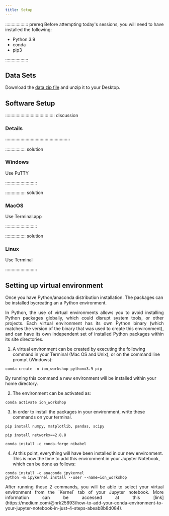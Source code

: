 ```yaml
---
title: Setup
---
```


:::::::::::::::::: prereq
Before attempting today's sessions, you will need to have installed the following:

- Python 3.9
- conda
- pip3

:::::::::::::::::: 

## Data Sets

Download the [data zip file](data_files.zip) and unzip it to your Desktop.

## Software Setup

::::::::::::::::::::::::::::::::::::::: discussion

### Details
:::::::::::::::::::::::::::::::::::::::::::::::::::

:::::::::::::::: solution

### Windows

Use PuTTY

:::::::::::::::::::::::::

:::::::::::::::: solution

### MacOS

Use Terminal.app

:::::::::::::::::::::::::


:::::::::::::::: solution

### Linux

Use Terminal

:::::::::::::::::::::::::


## Setting up virtual environment

Once you have Python/anaconda distribution installation. The packages can be installed bycreating an a Python environment.

<p style='text-align: justify;'>
In Python, the use of virtual environments allows you to avoid installing Python packages globally, which could disrupt system tools, or other projects.  Each virtual environment has its own Python binary (which matches the version of the binary that was used to create this environment), and can have its own independent set of installed Python packages within its site directories.
</p>


1. A virtual environment can be created by executing the following command in your Terminal (Mac OS and Unix), or on the command line prompt (Windows):

```
conda create -n ion_workshop python=3.9 pip
```

By running this command a new environment will be installed within your home directory.

2. The environment can be activated as:

```
conda activate ion_workshop 
```
3. In order to install the packages in your environment, write these commands on your terminal.

```
pip install numpy, matplotlib, pandas, scipy

pip install networkx==2.8.8

conda install -c conda-forge nibabel
```

4. At this point, everything will have been installed in our new environment. This is now the time to add this environment in your Jupyter Notebook, which can be done as follows:

```
conda install -c anaconda ipykernel
python -m ipykernel install --user --name=ion_workshop
```
<p style='text-align: justify;'>
After running these 2 commands, you will be able to select your virtual environment from the `Kernel` tab of your Jupyter notebook. More information can be accessed at this [link](https://medium.com/@nrk25693/how-to-add-your-conda-environment-to-your-jupyter-notebook-in-just-4-steps-abeab8b8d084).
</p>